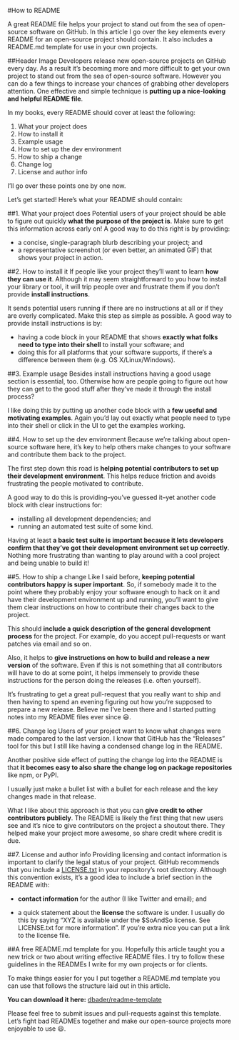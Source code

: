#How to README

A great README file helps your project to stand out from the sea of open-source software on GitHub. In this article I go over the key elements every README for an open-source project should contain. It also includes a README.md template for use in your own projects.

##Header Image
Developers release new open-source projects on GitHub every day. As a result it’s becoming more and more difficult to get your own project to stand out from the sea of open-source software. However you can do a few things to increase your chances of grabbing other developers attention. One effective and simple technique is **putting up a nice-looking and helpful README file**.

In my books, every README should cover at least the following:

1. What your project does
2. How to install it
3. Example usage
4. How to set up the dev environment
5. How to ship a change
6. Change log
7. License and author info

I’ll go over these points one by one now.

Let’s get started! Here’s what your README should contain:

##1. What your project does
Potential users of your project should be able to figure out quickly **what the purpose of the project is**. Make sure to get this information across early on! A good way to do this right is by providing:

* a concise, single-paragraph blurb describing your project; and
* a representative screenshot (or even better, an animated GIF) that shows your project in action.

##2. How to install it
If people like your project they’ll want to learn **how they can use it**. Although it may seem straightforward to you how to install your library or tool, it will trip people over and frustrate them if you don’t provide **install instructions**.

It sends potential users running if there are no instructions at all or if they are overly complicated. Make this step as simple as possible. A good way to provide install instructions is by:

* having a code block in your README that shows **exactly what folks need to type into their shell** to install your software; and
* doing this for all platforms that your software supports, if there’s a difference between them (e.g. OS X/Linux/Windows).

##3. Example usage
Besides install instructions having a good usage section is essential, too. Otherwise how are people going to figure out how they can get to the good stuff after they’ve made it through the install process?

I like doing this by putting up another code block with a **few useful and motivating examples**. Again you’d lay out exactly what people need to type into their shell or click in the UI to get the examples working.

##4. How to set up the dev environment
Because we’re talking about open-source software here, it’s key to help others make changes to your software and contribute them back to the project.

The first step down this road is **helping potential contributors to set up their development environment**. This helps reduce friction and avoids frustrating the people motivated to contribute.

A good way to do this is providing–you’ve guessed it–yet another code block with clear instructions for:

* installing all development dependencies; and
* running an automated test suite of some kind.

Having at least **a basic test suite is important because it lets developers confirm that they’ve got their development environment set up correctly**. Nothing more frustrating than wanting to play around with a cool project and being unable to build it!

##5. How to ship a change
Like I said before, **keeping potential contributors happy is super important**. So, if somebody made it to the point where they probably enjoy your software enough to hack on it and have their development environment up and running, you’ll want to give them clear instructions on how to contribute their changes back to the project.

This should **include a quick description of the general development process** for the project. For example, do you accept pull-requests or want patches via email and so on.

Also, it helps to **give instructions on how to build and release a new version** of the software. Even if this is not something that all contributors will have to do at some point, it helps immensely to provide these instructions for the person doing the releases (i.e. often yourself).

It’s frustrating to get a great pull-request that you really want to ship and then having to spend an evening figuring out how you’re supposed to prepare a new release. Believe me I’ve been there and I started putting notes into my README files ever since 😃.

##6. Change log
Users of your project want to know what changes were made compared to the last version. I know that GitHub has the “Releases” tool for this but I still like having a condensed change log in the README.

Another positive side effect of putting the change log into the README is that **it becomes easy to also share the change log on package repositories** like npm, or PyPI.

I usually just make a bullet list with a bullet for each release and the key changes made in that release.

What I like about this approach is that you can **give credit to other contributors publicly**. The README is likely the first thing that new users see and it’s nice to give contributors on the project a shoutout there. They helped make your project more awesome, so share credit where credit is due.

##7. License and author info
Providing licensing and contact information is important to clarify the legal status of your project. GitHub recommends that you include a [LICENSE.txt](https://help.github.com/articles/open-source-licensing/) in your repository’s root directory. Although this convention exists, it’s a good idea to include a brief section in the README with:

* **contact information** for the author (I like Twitter and email); and

* a quick statement about the **license** the software is under. I usually do this by saying “XYZ is available under the $SoAndSo license. See LICENSE.txt for more information”. If you’re extra nice you can put a link to the license file.

##A free README.md template for you.
Hopefully this article taught you a new trick or two about writing effective README files. I try to follow these guidelines in the READMEs I write for my own projects or for clients.

To make things easier for you I put together a README.md template you can use that follows the structure laid out in this article.

**You can download it here:** [dbader/readme-template](dbader/readme-template)

Please feel free to submit issues and pull-requests against this template. Let’s fight bad READMEs together and make our open-source projects more enjoyable to use 😃.